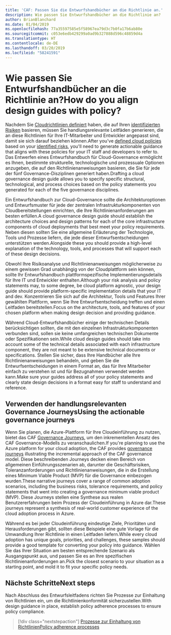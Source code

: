 ```yaml
---
title: 'CAF: Passen Sie die Entwurfshandbücher an die Richtlinie an.'
description: Wie passen Sie Entwurfshandbücher an die Richtlinie an?
author: BrianBlanchard
ms.date: 01/04/2019
ms.openlocfilehash: 77a35597585e5f58967ea79d3c7b0fa17b6ab80e
ms.sourcegitcommit: c053e6edb429299a0ad9b327888d596c48859d4a
ms.translationtype: HT
ms.contentlocale: de-DE
ms.lasthandoff: 03/20/2019
ms.locfileid: "58241591"
---
```

<!---
I've established policies. How to help developers adopt these policies?
Draft an architecture design guide.

[Aspirational statement] If you're using Azure, you can use one of ours as a starting point. The choose one of the following 6 as a starting point and mold it to fit your policies.
--->

<!-- markdownlint-disable MD026 -->

# <a name="how-do-you-align-design-guides-with-policy"></a><span data-ttu-id="f58cd-103">Wie passen Sie Entwurfshandbücher an die Richtlinie an?</span><span class="sxs-lookup"><span data-stu-id="f58cd-103">How do you align design guides with policy?</span></span>

<span data-ttu-id="f58cd-104">Nachdem Sie [Cloudrichtlinien definiert](define-policy.md) haben, die auf Ihren [identifizierten Risiken](understanding-business-risk.md) basieren, müssen Sie handlungsrelevante Leitfäden generieren, die an diese Richtlinien für Ihre IT-Mitarbeiter und Entwickler angepasst sind, damit sie sich darauf beziehen können.</span><span class="sxs-lookup"><span data-stu-id="f58cd-104">After you've [defined cloud policies](define-policy.md) based on your [identified risks](understanding-business-risk.md), you'll need to generate actionable guidance that aligns with these policies for your IT staff and developers to refer to.</span></span> <span data-ttu-id="f58cd-105">Das Entwerfen eines Entwurfshandbuch für Cloud-Governance ermöglicht es Ihnen, bestimmte strukturelle, technologische und prozessuale Optionen anzugeben, die auf den Richtlinienanweisungen basieren, die Sie für jede der fünf Governance-Disziplinen generiert haben.</span><span class="sxs-lookup"><span data-stu-id="f58cd-105">Drafting a cloud governance design guide allows you to specify specific structural, technological, and process choices based on the policy statements you generated for each of the five governance disciplines.</span></span>

<span data-ttu-id="f58cd-106">Ein Entwurfshandbuch zur Cloud-Governance sollte die Architekturoptionen und Entwurfsmuster für jede der zentralen Infrastrukturkomponenten von Cloudbereitstellungen einrichten, die Ihre Richtlinienanforderungen am besten erfüllen.</span><span class="sxs-lookup"><span data-stu-id="f58cd-106">A cloud governance design guide should establish the architecture choices and design patterns for each of the core infrastructure components of cloud deployments that best meet your policy requirements.</span></span> <span data-ttu-id="f58cd-107">Neben diesen sollten Sie eine allgemeine Erläuterung der Technologie, Tools und Prozesse liefern, die jede dieser Entwurfsentscheidungen unterstützen werden.</span><span class="sxs-lookup"><span data-stu-id="f58cd-107">Alongside these you should provide a high-level explanation of the technology, tools, and processes that will support each of these design decisions.</span></span>

<span data-ttu-id="f58cd-108">Obwohl Ihre Risikoanalyse und Richtlinienanweisungen möglicherweise zu einem gewissen Grad unabhängig von der Cloudplattform sein können, sollte Ihr Entwurfshandbuch plattformspezifische Implementierungsdetails für Ihre IT und Entwickler enthalten.</span><span class="sxs-lookup"><span data-stu-id="f58cd-108">Although your risk analysis and policy statements may, to some degree, be cloud platform agnostic, your design guide should provide platform-specific implementation details that your IT and dev.</span></span> <span data-ttu-id="f58cd-109">Konzentrieren Sie sich auf die Architektur, Tools und Features Ihrer gewählten Plattform, wenn Sie Ihre Entwurfsentscheidung treffen und einen Leitfaden bereitstellen.</span><span class="sxs-lookup"><span data-stu-id="f58cd-109">Focus on the architecture, tools, and features of your chosen platform when making design decision and providing guidance.</span></span>

<span data-ttu-id="f58cd-110">Während Cloud-Entwurfshandbücher einige der technischen Details berücksichtigen sollten, die mit den einzelnen Infrastrukturkomponenten verbunden sind, sollen sie keine umfangreichen technischen Dokumente oder Spezifikationen sein.</span><span class="sxs-lookup"><span data-stu-id="f58cd-110">While cloud design guides should take into account some of the technical details associated with each infrastructure component, they are not meant to be extensive technical documents or specifications.</span></span> <span data-ttu-id="f58cd-111">Stellen Sie sicher, dass Ihre Handbücher alle Ihre Richtlinienanweisungen behandeln, und geben Sie die Entwurfsentscheidungen in einem Format an, das für Ihre Mitarbeiter einfach zu verstehen ist und für Bezugnahmen verwendet werden kann.</span><span class="sxs-lookup"><span data-stu-id="f58cd-111">Make sure your guides address all of your policy statements and clearly state design decisions in a format easy for staff to understand and reference.</span></span>

<!-- markdownlint-enable MD033 -->

## <a name="using-the-actionable-governance-journeys"></a><span data-ttu-id="f58cd-112">Verwenden der handlungsrelevanten Governance Journeys</span><span class="sxs-lookup"><span data-stu-id="f58cd-112">Using the actionable governance journeys</span></span>

<span data-ttu-id="f58cd-113">Wenn Sie planen, die Azure-Plattform für Ihre Cloudeinführung zu nutzen, bietet das CAF [Governance Journeys](../journeys/overview.md), um den inkrementellen Ansatz des CAF Governance-Modells zu veranschaulichen.</span><span class="sxs-lookup"><span data-stu-id="f58cd-113">If you're planning to use the Azure platform for your cloud adoption, the CAF provides [governance journeys](../journeys/overview.md) illustrating the incremental approach of the CAF governance model.</span></span> <span data-ttu-id="f58cd-114">Diese beschreibenden Journeys decken einen Bereich von allgemeinen Einführungsszenarien ab, darunter die Geschäftsrisiken, Toleranzanforderungen und Richtlinienanweisungen, die in die Erstellung eines Minimum Viable Product (MVP) für die Governance einbezogen wurden.</span><span class="sxs-lookup"><span data-stu-id="f58cd-114">These narrative journeys cover a range of common adoption scenarios, including the business risks, tolerance requirements, and policy statements that went into creating a governance minimum viable product (MVP).</span></span> <span data-ttu-id="f58cd-115">Diese Journeys stellen eine Synthese aus realen Benutzererfahrungen beim Prozess der Cloudeinführung in Azure dar.</span><span class="sxs-lookup"><span data-stu-id="f58cd-115">These journeys represent a synthesis of real-world customer experience of the cloud adoption process in Azure.</span></span>

<span data-ttu-id="f58cd-116">Während es bei jeder Cloudeinführung eindeutige Ziele, Prioritäten und Herausforderungen gibt, sollten diese Beispiele eine gute Vorlage für die Umwandlung Ihrer Richtlinie in einen Leitfaden liefern.</span><span class="sxs-lookup"><span data-stu-id="f58cd-116">While every cloud adoption has unique goals, priorities, and challenges, these samples should provide a good template for converting your policy into guidance.</span></span> <span data-ttu-id="f58cd-117">Wählen Sie das Ihrer Situation am besten entsprechende Szenario als Ausgangspunkt aus, und passen Sie es an Ihre spezifischen Richtlinienanforderungen an.</span><span class="sxs-lookup"><span data-stu-id="f58cd-117">Pick the closest scenario to your situation as a starting point, and mold it to fit your specific policy needs.</span></span>

## <a name="next-steps"></a><span data-ttu-id="f58cd-118">Nächste Schritte</span><span class="sxs-lookup"><span data-stu-id="f58cd-118">Next steps</span></span>

<span data-ttu-id="f58cd-119">Nach Abschluss des Entwurfsleitfadens richten Sie Prozesse zur Einhaltung von Richtlinien ein, um die Richtlinienkonformität sicherzustellen.</span><span class="sxs-lookup"><span data-stu-id="f58cd-119">With design guidance in place, establish policy adherence processes to ensure policy compliance.</span></span>

> [!div class="nextstepaction"]
> [<span data-ttu-id="f58cd-120">Prozesse zur Einhaltung von Richtlinien</span><span class="sxs-lookup"><span data-stu-id="f58cd-120">Policy adherence processes</span></span>](processes.md)